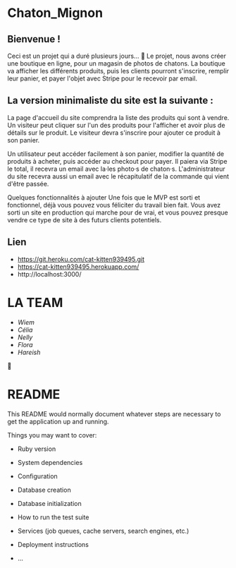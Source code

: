 # Chaton_Mignon

## Bienvenue !
Ceci est un projet qui a duré plusieurs jours... 🤯
Le projet, nous avons créer une boutique en ligne, pour un magasin de photos de chatons. La boutique va afficher les différents produits, puis les clients pourront s'inscrire, remplir leur panier, et payer l'objet avec Stripe pour le recevoir par email.

## La version minimaliste du site est la suivante :

La page d'accueil du site comprendra la liste des produits qui sont à vendre. Un visiteur peut cliquer sur l'un des produits pour l'afficher et avoir plus de détails sur le produit. Le visiteur devra s'inscrire pour ajouter ce produit à son panier.

Un utilisateur peut accéder facilement à son panier, modifier la quantité de produits à acheter, puis accéder au checkout pour payer. Il paiera via Stripe le total, il recevra un email avec la·les photo·s de chaton·s. L'administrateur du site recevra aussi un email avec le récapitulatif de la commande qui vient d'être passée.

Quelques fonctionnalités à ajouter
Une fois que le MVP est sorti et fonctionnel, déjà vous pouvez vous féliciter du travail bien fait. Vous avez sorti un site en production qui marche pour de vrai, et vous pouvez presque vendre ce type de site à des futurs clients potentiels.


## Lien

- https://git.heroku.com/cat-kitten939495.git
- https://cat-kitten939495.herokuapp.com/
- http://localhost:3000/

# LA TEAM
- _Wiem_
- _Célia_
- _Nelly_
- _Flora_
- _Hareish_

🙂

# README

This README would normally document whatever steps are necessary to get the
application up and running.

Things you may want to cover:

* Ruby version

* System dependencies

* Configuration

* Database creation

* Database initialization

* How to run the test suite

* Services (job queues, cache servers, search engines, etc.)

* Deployment instructions

* ...

